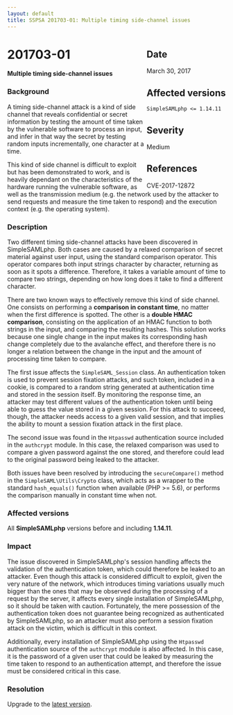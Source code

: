 ```yaml
---
layout: default
title: SSPSA 201703-01: Multiple timing side-channel issues
---
```


<aside><div class="sidebar-warning" style="float: right;">
<h2>Date</h2>
March 30, 2017
<h2>Affected versions</h2>
<code>SimpleSAMLphp <= 1.14.11</code>
<h2>Severity</h2>
Medium
<h2>References</h2>
CVE-2017-12872
</div></aside>

# 201703-01

**Multiple timing side-channel issues**

### Background

A timing side-channel attack is a kind of side channel that reveals confidential or secret information by testing the
 amount of time taken by the vulnerable software to process an input, and infer in that way the secret by testing
 random inputs incrementally, one character at a time.

This kind of side channel is difficult to exploit but has been demonstrated to work, and is heavily dependant on
the characteristics of the hardware running the vulnerable software, as well as the transmission medium (e.g. the
network used by the attacker to send requests and measure the time taken to respond) and the execution context (e.g.
the operating system).

### Description

Two different timing side-channel attacks have been discovered in SimpleSAMLphp. Both cases are caused by a relaxed
comparison of secret material against user input, using the standard comparison operator. This operator compares both
input strings character by character, returning as soon as it spots a difference. Therefore, it takes a variable amount
of time to compare two strings, depending on how long does it take to find a different character.

There are two known ways to effectively remove this kind of side channel. One consists on performing a **comparison in
constant time**, no matter when the first difference is spotted. The other is a **double HMAC comparison**, consisting
on the application of an HMAC function to both strings in the input, and comparing the resulting hashes. This solution
works because one single change in the input makes its corresponding hash change completely due to the avalanche effect,
and therefore there is no longer a relation between the change in the input and the amount of processing time taken to
compare.

The first issue affects the `SimpleSAML_Session` class. An authentication token is used to prevent session fixation
attacks, and such token, included in a cookie, is compared to a random string generated at authentication time and
stored in the session itself. By monitoring the response time, an attacker may test different values of the
authentication token until being able to guess the value stored in a given session. For this attack to succeed, though,
the attacker needs access to a given valid session, and that implies the ability to mount a session fixation attack in
the first place.

The second issue was found in the `Htpasswd` authentication source included in the `authcrypt` module. In this case,
the relaxed comparison was used to compare a given password against the one stored, and therefore could lead to the
original password being leaked to the attacker.

Both issues have been resolved by introducing the `secureCompare()` method in the `SimpleSAML\Utils\Crypto` class, which
acts as a wrapper to the standard `hash_equals()` function when available (PHP >= 5.6), or performs the comparison
manually in constant time when not.

### Affected versions

All **SimpleSAMLphp** versions before and including **1.14.11**.

### Impact

The issue discovered in SimpleSAMLphp's session handling affects the validation of the authentication token, which could
therefore be leaked to an attacker. Even though this attack is considered difficult to exploit, given the very nature
of the network, which introduces timing variations usually much bigger than the ones that may be observed during the
processing of a request by the server, it affects every single installation of SimpleSAMLphp, so it should be taken
with caution. Fortunately, the mere possession of the authentication token does not guarantee being recognized as
authenticated by SimpleSAMLphp, so an attacker must also perform a session fixation attack on the victim, which is
difficult in this context.

Additionally, every installation of SimpleSAMLphp using the `Htpasswd` authentication source of the `authcrypt` module
is also affected. In this case, it is the password of a given user that could be leaked by measuring the time taken
to respond to an authentication attempt, and therefore the issue must be considered critical in this case.

### Resolution

Upgrade to the [latest version](/download).
